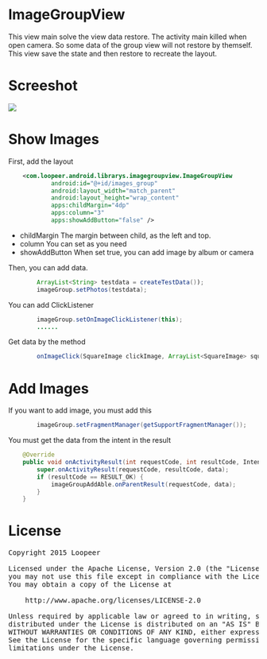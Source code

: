 # ImageGroupView

This view main solve the view data restore. The activity main killed when open camera. So some data of the group view will not restore by themself. This view save the state and then restore to recreate the layout.

Screeshot
====
![](/screenshot/screenshot.gif)

Show Images
====
First, add the layout
```xml
    <com.loopeer.android.librarys.imagegroupview.ImageGroupView
            android:id="@+id/images_group"
            android:layout_width="match_parent"
            android:layout_height="wrap_content"
            apps:childMargin="4dp"
            apps:column="3"
            apps:showAddButton="false" />
```
* childMargin   The margin between child, as the left and top.
* column        You can set as you need  
* showAddButton When set true, you can add image by album or camera

Then, you can add data.
```java
        ArrayList<String> testdata = createTestData());
        imageGroup.setPhotos(testdata);
```
You can add ClickListener
```java
        imageGroup.setOnImageClickListener(this);
        ......
```
Get data by the method 
```java
        onImageClick(SquareImage clickImage, ArrayList<SquareImage> squareImages, ArrayList<String> allImageInternetUrl)
```
Add Images
====
If you want to add image, you must add this
```java
        imageGroup.setFragmentManager(getSupportFragmentManager());
```
You must get the data from the intent in the result
```java
    @Override
    public void onActivityResult(int requestCode, int resultCode, Intent data) {
        super.onActivityResult(requestCode, resultCode, data);
        if (resultCode == RESULT_OK) {
            imageGroupAddAble.onParentResult(requestCode, data);
        }
    }
```

License
====
<pre>
Copyright 2015 Loopeer

Licensed under the Apache License, Version 2.0 (the "License");
you may not use this file except in compliance with the License.
You may obtain a copy of the License at

    http://www.apache.org/licenses/LICENSE-2.0

Unless required by applicable law or agreed to in writing, software
distributed under the License is distributed on an "AS IS" BASIS,
WITHOUT WARRANTIES OR CONDITIONS OF ANY KIND, either express or implied.
See the License for the specific language governing permissions and
limitations under the License.
</pre>
